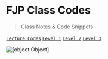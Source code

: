 
# FJP Class Codes

> Class Notes & Code Snippets

[`Lecture Codes`](https://github.com/rajneeshkumar146/pepcoding-Batches/tree/master/2021/FJP3/lecture_001) [`Level 1`](https://www.pepcoding.com/resources/online-java-foundation) [`Level 2`](https://www.pepcoding.com/resources/data-structures-and-algorithms-in-java-levelup) [`Level 3`](https://www.pepcoding.com/resources/data-structures-and-algorithms-in-java-interview-prep)

![[object Object]](https://socialify.git.ci/thatbeautifuldream/pepcoding-dsa/image?language=1&name=1&theme=Dark)
